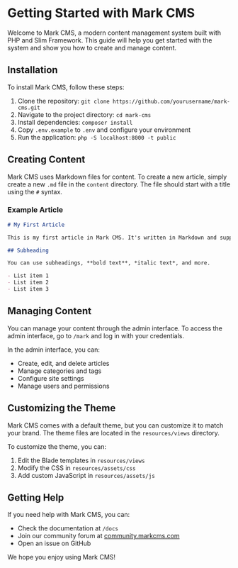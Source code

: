 # Getting Started with Mark CMS

Welcome to Mark CMS, a modern content management system built with PHP and Slim Framework. This guide will help you get started with the system and show you how to create and manage content.

## Installation

To install Mark CMS, follow these steps:

1. Clone the repository: `git clone https://github.com/yourusername/mark-cms.git`
2. Navigate to the project directory: `cd mark-cms`
3. Install dependencies: `composer install`
4. Copy `.env.example` to `.env` and configure your environment
5. Run the application: `php -S localhost:8000 -t public`

## Creating Content

Mark CMS uses Markdown files for content. To create a new article, simply create a new `.md` file in the `content` directory. The file should start with a title using the `#` syntax.

### Example Article

```markdown
# My First Article

This is my first article in Mark CMS. It's written in Markdown and supports all Markdown features.

## Subheading

You can use subheadings, **bold text**, *italic text*, and more.

- List item 1
- List item 2
- List item 3
```

## Managing Content

You can manage your content through the admin interface. To access the admin interface, go to `/mark` and log in with your credentials.

In the admin interface, you can:

- Create, edit, and delete articles
- Manage categories and tags
- Configure site settings
- Manage users and permissions

## Customizing the Theme

Mark CMS comes with a default theme, but you can customize it to match your brand. The theme files are located in the `resources/views` directory.

To customize the theme, you can:

1. Edit the Blade templates in `resources/views`
2. Modify the CSS in `resources/assets/css`
3. Add custom JavaScript in `resources/assets/js`

## Getting Help

If you need help with Mark CMS, you can:

- Check the documentation at `/docs`
- Join our community forum at [community.markcms.com](https://community.markcms.com)
- Open an issue on GitHub

We hope you enjoy using Mark CMS!
